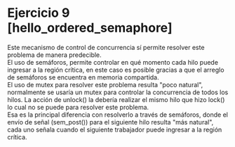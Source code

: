 # Ejercicio 9 [hello_ordered_semaphore]
Este mecanismo de control de concurrencia sí permite
resolver este problema de manera predecible.  
El uso de semáforos, permite controlar en qué momento cada
hilo puede ingresar a la región crítica, en este caso
es posible gracias a que el arreglo de semáforos se
encuentra en memoria compartida.  
El uso de mutex para resolver este problema resulta "poco
natural", normalmente se usaría un mutex para controlar la
concurrencia de todos los hilos. La acción de unlock() la
debería realizar el mismo hilo que hizo lock() lo cual no
se puede para resolver este problema.  
Esa es la principal diferencia con resolverlo a través de
semáforos, donde el envío de señal (sem_post()) para el siguiente
hilo resulta "más natural", cada uno señala cuando el siguiente
trabajador puede ingresar a la región crítica.
